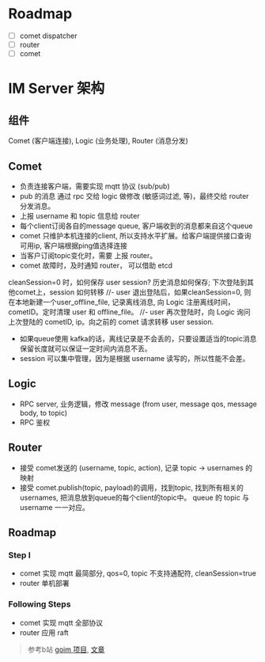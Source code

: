 # Roadmap

- [ ] comet dispatcher
- [ ] router
- [ ] comet

# IM Server 架构

## 组件
Comet (客户端连接), Logic (业务处理), Router (消息分发)

## Comet
- 负责连接客户端，需要实现 mqtt 协议 (sub/pub)
- pub 的消息 通过 rpc 交给 logic 做修改 (敏感词过滤, 等)，最终交给 router 分发消息。
- 上报 username 和 topic 信息给 router
- 每个client订阅各自的message queue, 客户端收到的消息都来自这个queue
- comet 只维护本机连接的client, 所以支持水平扩展。给客户端提供接口查询可用ip, 客户端根据ping值选择连接
- 当客户订阅topic变化时，需要 上报 router。
- comet 故障时，及时通知 router， 可以借助 etcd

cleanSession=0 时，如何保存 user session? 历史消息如何保存; 下次登陆到其他comet上，session 如何转移
//- user 退出登陆后，如果cleanSession=0, 则在本地新建一个user_offline_file, 记录离线消息, 向 Logic 注册离线时间，cometID。定时清理 user 和 offline_file。
//- user 再次登陆时，向 Logic 询问 上次登陆的 cometID, ip。向之前的 comet 请求转移 user session.
- 如果queue使用 kafka的话，离线记录是不会丢的，只要设置适当的topic消息保留长度就可以保证一定时间内消息不丢。
- session 可以集中管理，因为是根据 username 读写的，所以性能不会差。

## Logic
- RPC server, 业务逻辑，修改 message (from user, message qos, message body, to topic)
- RPC 鉴权

## Router
- 接受 comet发送的 (username, topic, action), 记录 topic -> usernames 的映射
- 接受 comet.publish(topic, payload)的调用，找到topic, 找到所有相关的usernames, 
把消息放到queue的每个client的topic中。 queue 的 topic 与 username 一一对应。 

## Roadmap

### Step I
- comet 实现 mqtt 最简部分, qos=0, topic 不支持通配符, cleanSession=true
- router 单机部署

### Following Steps
- comet 实现 mqtt 全部协议
- router 应用 raft


> 参考b站 [goim 项目](https://github.com/Terry-Mao/goim), [文章](https://mp.weixin.qq.com/s?__biz=MjM5NzAwNDI4Mg==&mid=2652190998&idx=1&sn=5023e23660ede074c9eb48e166a8faf3&scene=4&uin=NjUwNjA2Njgx&key=305bc10ec50ec19b3be7fc02fb1e31e65fe4d6d9316142020c045362c0e1eafd1a78d57247eb2bc8dd1c23751e1e79de&devicetype=iMac+MacBookAir7%2C1+OSX+OSX+10.11.5+build(15F34)&version=11020201&lang=zh_CN&pass_ticket=jg6FcNlzsgy4ssoPzjNwvKBBxc05AQJUdzQP2P5PCP6XzqP%2FkXdem%2BzEuy7wuzDg)
